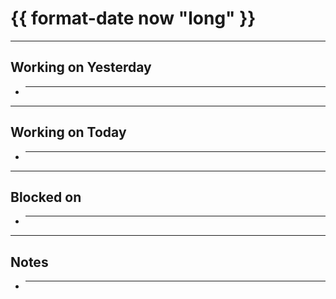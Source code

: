 # {{ format-date now "long" }}

---

## Working on Yesterday

- ***

---

## Working on Today

- ***

---

## Blocked on

- ***

---

## Notes

- ***
